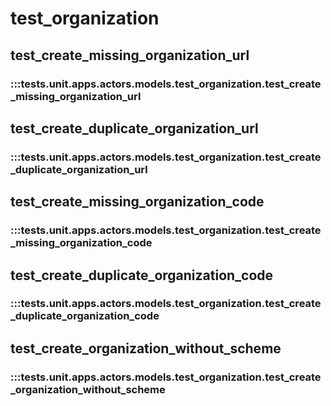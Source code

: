 # test_organization

## test_create_missing_organization_url

### :::tests.unit.apps.actors.models.test_organization.test_create_missing_organization_url

## test_create_duplicate_organization_url

### :::tests.unit.apps.actors.models.test_organization.test_create_duplicate_organization_url

## test_create_missing_organization_code

### :::tests.unit.apps.actors.models.test_organization.test_create_missing_organization_code

## test_create_duplicate_organization_code

### :::tests.unit.apps.actors.models.test_organization.test_create_duplicate_organization_code

## test_create_organization_without_scheme

### :::tests.unit.apps.actors.models.test_organization.test_create_organization_without_scheme

